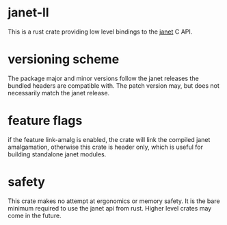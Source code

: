 # janet-ll

This is a rust crate providing low level bindings to the [janet](https://janet-lang.org/) C API.

# versioning scheme

The package major and minor versions follow the janet releases the
bundled headers are compatible with. The patch version may, but does
not necessarily match the janet release.

# feature flags

if the feature link-amalg is enabled, the crate will link the compiled
janet amalgamation, otherwise this crate is header only, which is useful
for building standalone janet modules.

# safety

This crate makes no attempt at ergonomics or memory safety.
It is the bare minimum required to use the janet api from
rust. Higher level crates may come in the future.
